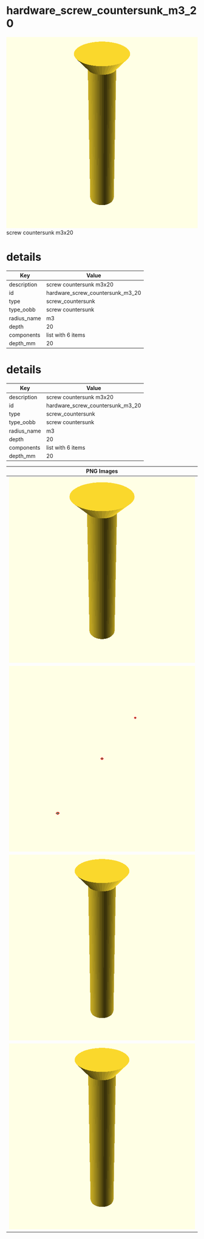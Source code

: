 # hardware_screw_countersunk_m3_20  
![true.png](true.png)  
screw countersunk m3x20
# details
| Key         | Value                                                                                                                                                                                                                                                                                                                                                                                                                                                                                                                                                                                                                                                                                                                                                                |
| ----------- | -------------------------------------------------------------------------------------------------------------------------------------------------------------------------------------------------------------------------------------------------------------------------------------------------------------------------------------------------------------------------------------------------------------------------------------------------------------------------------------------------------------------------------------------------------------------------------------------------------------------------------------------------------------------------------------------------------------------------------------------------------------------- |
| description | screw countersunk m3x20                                                                                                                                                                                                                                                                                                                                                                                                                                                                                                                                                                                                                                                                                                                                              |
| id          | hardware_screw_countersunk_m3_20                                                                                                                                                                                                                                                                                                                                                                                                                                                                                                                                                                                                                                                                                                                                     |
| type        | screw_countersunk                                                                                                                                                                                                                                                                                                                                                                                                                                                                                                                                                                                                                                                                                                                                                    |
| type_oobb   | screw countersunk                                                                                                                                                                                                                                                                                                                                                                                                                                                                                                                                                                                                                                                                                                                                                    |
| radius_name | m3                                                                                                                                                                                                                                                                                                                                                                                                                                                                                                                                                                                                                                                                                                                                                                   |
| depth       | 20                                                                                                                                                                                                                                                                                                                                                                                                                                                                                                                                                                                                                                                                                                                                                                   |
| components  | list with 6 items                                                                                                                                                                                                                                                                                                                                                                                                                                                                                                                                                                                                                                                                                                                                                    |
| depth_mm    | 20                                                                                                                                                                                                                                                                                                                                                                                                                                                                                                                                                                                                                                                                                                                                                                   |

# details
| Key         | Value                                                                                                                                                                                                                                                                                                                                                                                                                                                                                                                                                                                                                                                                                                                                                                |
| ----------- | -------------------------------------------------------------------------------------------------------------------------------------------------------------------------------------------------------------------------------------------------------------------------------------------------------------------------------------------------------------------------------------------------------------------------------------------------------------------------------------------------------------------------------------------------------------------------------------------------------------------------------------------------------------------------------------------------------------------------------------------------------------------- |
| description | screw countersunk m3x20                                                                                                                                                                                                                                                                                                                                                                                                                                                                                                                                                                                                                                                                                                                                              |
| id          | hardware_screw_countersunk_m3_20                                                                                                                                                                                                                                                                                                                                                                                                                                                                                                                                                                                                                                                                                                                                     |
| type        | screw_countersunk                                                                                                                                                                                                                                                                                                                                                                                                                                                                                                                                                                                                                                                                                                                                                    |
| type_oobb   | screw countersunk                                                                                                                                                                                                                                                                                                                                                                                                                                                                                                                                                                                                                                                                                                                                                    |
| radius_name | m3                                                                                                                                                                                                                                                                                                                                                                                                                                                                                                                                                                                                                                                                                                                                                                   |
| depth       | 20                                                                                                                                                                                                                                                                                                                                                                                                                                                                                                                                                                                                                                                                                                                                                                   |
| components  | list with 6 items                                                                                                                                                                                                                                                                                                                                                                                                                                                                                                                                                                                                                                                                                                                                                    |
| depth_mm    | 20                                                                                                                                                                                                                                                                                                                                                                                                                                                                                                                                                                                                                                                                                                                                                                   |

| PNG Images |
| --- |
| ![3dpr.png](3dpr.png) |
| ![laser-flat.png](laser-flat.png) |
| ![laser.png](laser.png) |
| ![true.png](true.png) |

